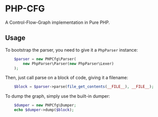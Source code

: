 # PHP-CFG

A Control-Flow-Graph implementation in Pure PHP.

## Usage

To bootstrap the parser, you need to give it a `PhpParser` instance:
```php
    $parser = new PHPCfg\Parser(
        new PhpParser\Parser(new PhpParser\Lexer)
    ); 
```
Then, just call parse on a block of code, giving it a filename:
```php
    $block = $parser->parse(file_get_contents(__FILE__), __FILE__);
```
To dump the graph, simply use the built-in dumper:
```php
    $dumper = new PHPCfg\Dumper;
    echo $dumper->dump($block);
```
